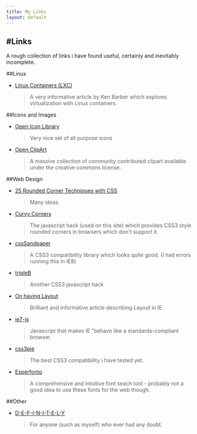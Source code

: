 ```yaml
---
title: My Links
layout: default
---
```

#Links
------
A rough collection of links i have found useful, certainly and inevitably incomplete.

##Linux
* [Linux Containers (LXC)](http://sysadvent.blogspot.com/2010/12/day-1-linux-containers-lxc.html)
  > A very informative article by Ken Barber which explores virtualization
  > with Linux containers.

##Icons and Images
* [Open Icon Library](http://openiconlibrary.sourceforge.net/ "Open icons")
  > Very nice set of all purpose icons
* [Open ClipArt](http://www.openclipart.org/ "Open clip art")
  > A massive collection of community contributed clipart available under the
  > creative commons license. 

##Web Design
* [25 Rounded Corner Techniques with CSS](http://www.devwebpro.com/25-rounded-corners-techniques-with-css/)
  > Many ideas
* [Curvy Corners](http://www.curvycorners.net/)
  > The javascript hack (used on this site) which provides CSS3 style rounded
  > corners in browsers which don't support it.
* [cssSandpaper](http://www.useragentman.com/blog/csssandpaper-a-css3-javascript-library/)
  > A CSS3 compatibility library which looks quite good. (I had errors running this in IE8)
* [tripleB](http://www.netzgesta.de/tripleb/)
  > Another CSS3 javascript hack
* [On having Layout](http://www.satzansatz.de/cssd/onhavinglayout.html)
  > Brilliant and informative article describing Layout in IE
* [ie7-js](http://code.google.com/p/ie7-js/)
  > Javascript that makes IE "behave like a standards-compliant browser.
* [css3pie](http://css3pie.com/)
  > The best CSS3 compatibility i have tested yet.
* [Esperfonto](http://esperfonto.com/)
  > A comprehensive and intuitive font seach tool - probably not a good idea 
  > to use these fonts for the web though.

##Other
* [D-E-F-I-N-I-T-E-L-Y](http://www.d-e-f-i-n-i-t-e-l-y.com/)
  > For anyone (such as myself) who ever had any doubt.
